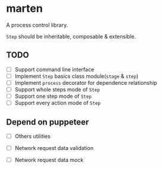 # marten

A process control library.

`Step` should be inheritable, composable & extensible.

## TODO
- [ ] Support command line interface
- [ ] Implement `Step` basics class module(`stage` & `step`)
- [ ] Implement `process` decorator for dependence relationship
- [ ] Support whole steps mode of `Step`
- [ ] Support one step mode of `Step`
- [ ] Support every action mode of `Step`

## Depend on puppeteer
- [ ] Others utilities
- [ ] Network request data validation
- [ ] Network request data mock

